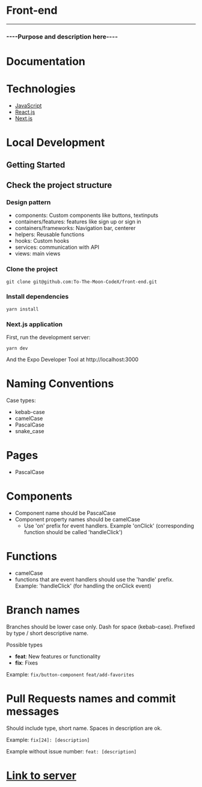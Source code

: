 # Front-end

---

### ----Purpose and description  here----

# Documentation



# Technologies

- [JavaScript](https://www.w3schools.com/js/)
- [React.js](https://reactjs.org/)
- [Next.js](https://nextjs.org/)

# Local Development


## Getting Started

## Check the project structure

### Design pattern
* components: Custom components like buttons, textinputs 
* containers/features: features like sign up or sign in
* containers/frameworks: Navigation bar, centerer
* helpers: Reusable functions
* hooks: Custom hooks
* services: communication with API
* views: main views


### Clone the project 

```
git clone git@github.com:To-The-Moon-CodeX/front-end.git
```

### Install dependencies
```
yarn install
```

### Next.js application

First, run the development server:

```
yarn dev
```

And the Expo Developer Tool at http://localhost:3000



# Naming Conventions

Case types:

- kebab-case
- camelCase
- PascalCase
- snake_case

# Pages

- PascalCase

# Components

- Component name should be PascalCase
- Component property names should be camelCase
  - Use 'on' prefix for event handlers. Example 'onClick' (corresponding function should be called 'handleClick')

# Functions

- camelCase
- functions that are event handlers should use the 'handle' prefix. Example: 'handleClick' (for handling the onClick event)

# Branch names

Branches should be lower case only. Dash for space (kebab-case). Prefixed by type / short descriptive name.

Possible types

- **feat**: New features or functionality
- **fix**: Fixes

Example:
`fix/button-component`
`feat/add-favorites`

# Pull Requests names and commit messages

Should include type, short name. Spaces in description are ok.

Example:
`fix[24]: [description]`

Example without issue number:
`feat: [description]`





# [Link to server](https://github.com/To-The-Moon-CodeX/back-end)
